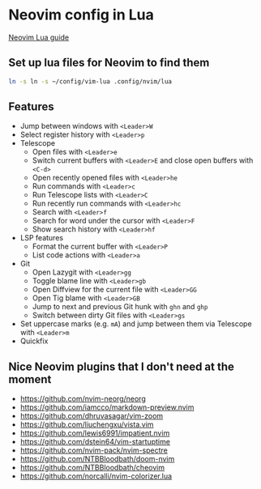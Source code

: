 # Neovim config in Lua

[Neovim Lua guide](https://github.com/nanotee/nvim-lua-guide)

## Set up lua files for Neovim to find them

```bash
ln -s ln -s ~/config/vim-lua .config/nvim/lua
```

## Features

- Jump between windows with `<Leader>W`
- Select register history with `<Leader>p`
- Telescope
  - Open files with `<Leader>e`
  - Switch current buffers with `<Leader>E` and close open buffers with `<C-d>`
  - Open recently opened files with `<Leader>he`
  - Run commands with `<Leader>c`
  - Run Telescope lists with `<Leader>C`
  - Run recently run commands with `<Leader>hc`
  - Search with `<Leader>f`
  - Search for word under the cursor with `<Leader>F`
  - Show search history with `<Leader>hf`
- LSP features
  - Format the current buffer with `<Leader>P`
  - List code actions with `<Leader>a`
- Git
  - Open Lazygit with `<Leader>gg`
  - Toggle blame line with `<Leader>gb`
  - Open Diffview for the current file with `<Leader>GG`
  - Open Tig blame with `<Leader>GB`
  - Jump to next and previous Git hunk with `ghn` and `ghp`
  - Switch between dirty Git files with `<Leader>gs`
- Set uppercase marks (e.g. `mA`) and jump between them via Telescope with `<Leader>m`
- Quickfix

## Nice Neovim plugins that I don't need at the moment

- https://github.com/nvim-neorg/neorg
- https://github.com/iamcco/markdown-preview.nvim
- https://github.com/dhruvasagar/vim-zoom
- https://github.com/liuchengxu/vista.vim
- https://github.com/lewis6991/impatient.nvim
- https://github.com/dstein64/vim-startuptime
- https://github.com/nvim-pack/nvim-spectre
- https://github.com/NTBBloodbath/doom-nvim
- https://github.com/NTBBloodbath/cheovim
- https://github.com/norcalli/nvim-colorizer.lua
